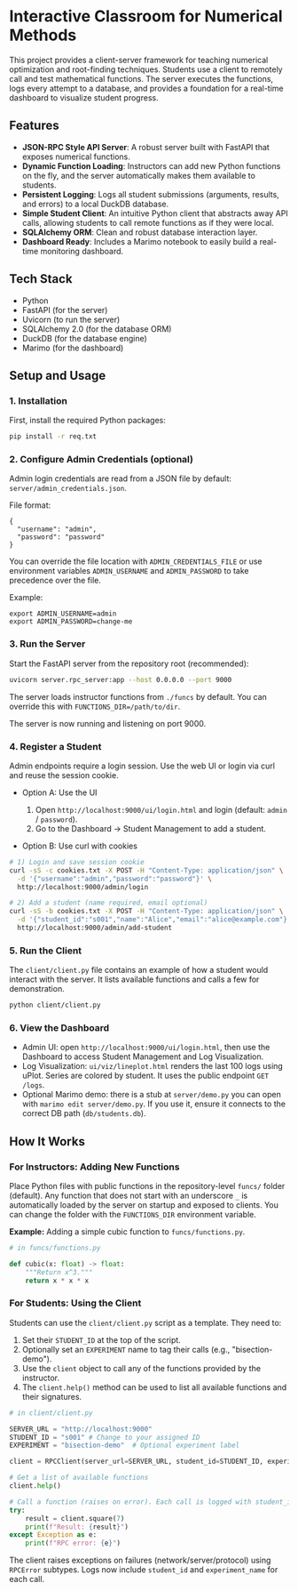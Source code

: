 # Interactive Classroom for Numerical Methods

This project provides a client-server framework for teaching numerical optimization and root-finding techniques. Students use a client to remotely call and test mathematical functions. The server executes the functions, logs every attempt to a database, and provides a foundation for a real-time dashboard to visualize student progress.

## Features

- **JSON-RPC Style API Server**: A robust server built with FastAPI that exposes numerical functions.
- **Dynamic Function Loading**: Instructors can add new Python functions on the fly, and the server automatically makes them available to students.
- **Persistent Logging**: Logs all student submissions (arguments, results, and errors) to a local DuckDB database.
- **Simple Student Client**: An intuitive Python client that abstracts away API calls, allowing students to call remote functions as if they were local.
- **SQLAlchemy ORM**: Clean and robust database interaction layer.
- **Dashboard Ready**: Includes a Marimo notebook to easily build a real-time monitoring dashboard.

## Tech Stack

- Python
- FastAPI (for the server)
- Uvicorn (to run the server)
- SQLAlchemy 2.0 (for the database ORM)
- DuckDB (for the database engine)
- Marimo (for the dashboard)

## Setup and Usage

### 1. Installation

First, install the required Python packages:

```bash
pip install -r req.txt
```

### 2. Configure Admin Credentials (optional)

Admin login credentials are read from a JSON file by default: `server/admin_credentials.json`.

File format:

```
{
  "username": "admin",
  "password": "password"
}
```

You can override the file location with `ADMIN_CREDENTIALS_FILE` or use environment variables `ADMIN_USERNAME` and `ADMIN_PASSWORD` to take precedence over the file.

Example:

```
export ADMIN_USERNAME=admin
export ADMIN_PASSWORD=change-me
```

### 3. Run the Server

Start the FastAPI server from the repository root (recommended):

```bash
uvicorn server.rpc_server:app --host 0.0.0.0 --port 9000
```

The server loads instructor functions from `./funcs` by default. You can override this with `FUNCTIONS_DIR=/path/to/dir`.

The server is now running and listening on port 9000.

### 4. Register a Student

Admin endpoints require a login session. Use the web UI or login via curl and reuse the session cookie.

- Option A: Use the UI
  1) Open `http://localhost:9000/ui/login.html` and login (default: `admin` / `password`).
  2) Go to the Dashboard → Student Management to add a student.

- Option B: Use curl with cookies

```bash
# 1) Login and save session cookie
curl -sS -c cookies.txt -X POST -H "Content-Type: application/json" \
  -d '{"username":"admin","password":"password"}' \
  http://localhost:9000/admin/login

# 2) Add a student (name required, email optional)
curl -sS -b cookies.txt -X POST -H "Content-Type: application/json" \
  -d '{"student_id":"s001","name":"Alice","email":"alice@example.com"}' \
  http://localhost:9000/admin/add-student
```

### 5. Run the Client

The `client/client.py` file contains an example of how a student would interact with the server. It lists available functions and calls a few for demonstration.

```bash
python client/client.py
```

### 6. View the Dashboard

- Admin UI: open `http://localhost:9000/ui/login.html`, then use the Dashboard to access Student Management and Log Visualization.
- Log Visualization: `ui/viz/lineplot.html` renders the last 100 logs using uPlot. Series are colored by student. It uses the public endpoint `GET /logs`.
- Optional Marimo demo: there is a stub at `server/demo.py` you can open with `marimo edit server/demo.py`. If you use it, ensure it connects to the correct DB path (`db/students.db`).

## How It Works

### For Instructors: Adding New Functions

Place Python files with public functions in the repository-level `funcs/` folder (default). Any function that does not start with an underscore `_` is automatically loaded by the server on startup and exposed to clients. You can change the folder with the `FUNCTIONS_DIR` environment variable.

**Example:** Adding a simple cubic function to `funcs/functions.py`.

```python
# in funcs/functions.py

def cubic(x: float) -> float:
    """Return x^3."""
    return x * x * x
```

### For Students: Using the Client

Students can use the `client/client.py` script as a template. They need to:
1.  Set their `STUDENT_ID` at the top of the script.
2.  Optionally set an `EXPERIMENT` name to tag their calls (e.g., "bisection-demo").
3.  Use the `client` object to call any of the functions provided by the instructor.
4.  The `client.help()` method can be used to list all available functions and their signatures.

```python
# in client/client.py

SERVER_URL = "http://localhost:9000"
STUDENT_ID = "s001" # Change to your assigned ID
EXPERIMENT = "bisection-demo"  # Optional experiment label

client = RPCClient(server_url=SERVER_URL, student_id=STUDENT_ID, experiment_name=EXPERIMENT)

# Get a list of available functions
client.help()

# Call a function (raises on error). Each call is logged with student_id and experiment.
try:
    result = client.square(7)
    print(f"Result: {result}")
except Exception as e:
    print(f"RPC error: {e}")
```

The client raises exceptions on failures (network/server/protocol) using `RPCError` subtypes. Logs now include `student_id` and `experiment_name` for each call.
```

